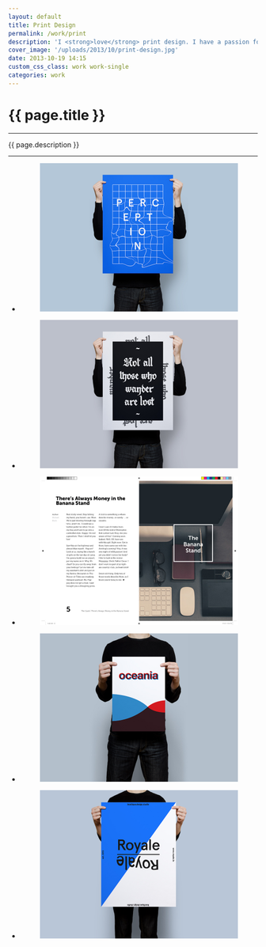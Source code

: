 ```yaml
---
layout: default
title: Print Design
permalink: /work/print
description: 'I <strong>love</strong> print design. I have a passion for typography and layouts that honor their content in a printed, tangible form. These are print designs created for clients and studio projects.'
cover_image: '/uploads/2013/10/print-design.jpg'
date: 2013-10-19 14:15
custom_css_class: work work-single
categories: work
---
```

<h1>{{ page.title }}</h1>
<hr>
<p class="lead">{{ page.description }}</p>
<hr>
<ul class="small-block-grid-1 large-block-grid-1">
  <li>
    <figure><img src="/uploads/2013/10/perception.jpg" alt="Perception print"></figure>
  </li>
  <li>
    <figure><img src="/uploads/2013/10/wander_small.jpg" alt="Those Who Wander print"></figure>
  </li>
  <li>
    <figure><img src="/uploads/2013/10/article_page_spread.jpg" alt="Article spreads for The Guild magazine"></figure>
  </li>
  <li>
    <figure><img src="/uploads/2013/10/oceania.jpg" alt="Oceania print"></figure>
  </li>
  <li>
    <figure><img src="/uploads/2013/10/royale_poster.jpg" alt="Royale print"></figure>
  </li>
</ul>
